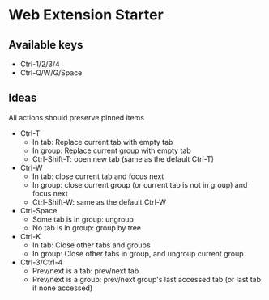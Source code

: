 # Web Extension Starter

## Available keys

- Ctrl-1/2/3/4
- Ctrl-Q/W/G/Space

## Ideas

All actions should preserve pinned items

- Ctrl-T
  - In tab: Replace current tab with empty tab
  - In group: Replace current group with empty tab
  - Ctrl-Shift-T: open new tab (same as the default Ctrl-T)
- Ctrl-W
  - In tab: close current tab and focus next
  - In group: close current group (or current tab is not in group) and focus next
  - Ctrl-Shift-W: same as the default Ctrl-W
- Ctrl-Space
  - Some tab is in group: ungroup
  - No tab is in group: group by tree
- Ctrl-K
  - In tab: Close other tabs and groups
  - In group: Close other tabs in group, and ungroup current group
- Ctrl-3/Ctrl-4
  - Prev/next is a tab: prev/next tab
  - Prev/next is a group: prev/next group's last accessed tab (or last tab if none accessed)
